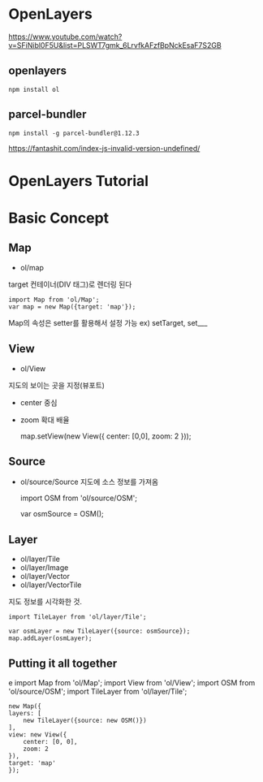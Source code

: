 # OpenLayers
https://www.youtube.com/watch?v=SFiNibl0F5U&list=PLSWT7gmk_6LrvfkAFzfBpNckEsaF7S2GB


## openlayers
    npm install ol


## parcel-bundler
    npm install -g parcel-bundler@1.12.3

https://fantashit.com/index-js-invalid-version-undefined/


# OpenLayers Tutorial

# Basic Concept

## Map
* ol/map

target 컨테이너(DIV 태그)로 렌더링 된다

    import Map from 'ol/Map';
    var map = new Map({target: 'map'});

Map의 속성은 setter를 활용해서 설정 가능
ex) setTarget, set___

## View
* ol/View

지도의 보이는 곳을 지정(뷰포트)
* center 중심
* zoom 확대 배율

    map.setView(new View({
    center: [0,0],
    zoom: 2
    }));

## Source
* ol/source/Source
지도에 소스 정보를 가져옴

    import OSM from 'ol/source/OSM';
    
    var osmSource = OSM();

## Layer
* ol/layer/Tile
* ol/layer/Image
* ol/layer/Vector
* ol/layer/VectorTile

지도 정보를 시각화한 것.

    import TileLayer from 'ol/layer/Tile';

    var osmLayer = new TileLayer({source: osmSource});
    map.addLayer(osmLayer);


## Putting it all together
e
    import Map from 'ol/Map';
    import View from 'ol/View';
    import OSM from 'ol/source/OSM';
    import TileLayer from 'ol/layer/Tile';

    new Map({
    layers: [
        new TileLayer({source: new OSM()})
    ],
    view: new View({
        center: [0, 0],
        zoom: 2
    }),
    target: 'map'
    });
